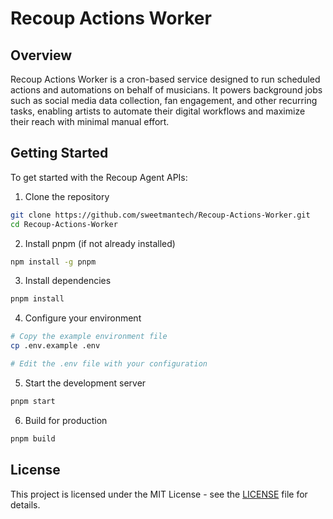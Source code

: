 # Recoup Actions Worker

## Overview

Recoup Actions Worker is a cron-based service designed to run scheduled actions and automations on behalf of musicians. It powers background jobs such as social media data collection, fan engagement, and other recurring tasks, enabling artists to automate their digital workflows and maximize their reach with minimal manual effort.

## Getting Started

To get started with the Recoup Agent APIs:

1. Clone the repository

```bash
git clone https://github.com/sweetmantech/Recoup-Actions-Worker.git
cd Recoup-Actions-Worker
```

2. Install pnpm (if not already installed)

```bash
npm install -g pnpm
```

3. Install dependencies

```bash
pnpm install
```

4. Configure your environment

```bash
# Copy the example environment file
cp .env.example .env

# Edit the .env file with your configuration
```

5. Start the development server

```bash
pnpm start
```

6. Build for production

```bash
pnpm build
```

## License

This project is licensed under the MIT License - see the [LICENSE](LICENSE) file for details.
